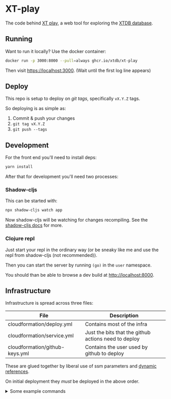 # XT-play

The code behind [XT play](https://play.xtdb.com/), a web tool for exploring the [XTDB database](https://xtdb.com).

## Running

Want to run it locally? Use the docker container:

```sh
docker run -p 3000:8000 --pull=always ghcr.io/xtdb/xt-play
```

Then visit [https://localhost:3000](https://localhost:3000).
(Wait until the first log line appears)

## Deploy

This repo is setup to deploy on *git tags*, specifically `vX.Y.Z` tags.

So deploying is as simple as:
1. Commit & push your changes
2. `git tag vX.Y.Z`
3. `git push --tags`

## Development

For the front end you'll need to install deps:

```sh
yarn install
```

After that for development you'll need two processes:

### Shadow-cljs

This can be started with:

```sh
npx shadow-cljs watch app
```

Now shadow-cljs will be watching for changes recompiling.
See the [shadow-cljs docs](https://shadow-cljs.github.io/docs/UsersGuide.html) for more.

### Clojure repl

Just start your repl in the ordinary way (or be sneaky like me and use the repl from shadow-cljs (not recommended)).

Then you can start the server by running `(go)` in the `user` namespace.

You should than be able to browse a dev build at [http://localhost:8000](http://localhost:8000).


## Infrastructure

Infrastructure is spread across three files:

| File | Description |
| --- | --- |
| cloudformation/deploy.yml | Contains most of the infra |
| cloudformation/service.yml | Just the bits that the github actions need to deploy |
| cloudformation/github-keys.yml | Contains the user used by github to deploy |

These are glued together by liberal use of ssm parameters and [dynamic references](https://docs.aws.amazon.com/AWSCloudFormation/latest/UserGuide/dynamic-references.html).

On initial deployment they *must* be deployed in the above order.

<details>

<summary>Some example commands</summary>

Create:
```sh
aws cloudformation create-stack --capabilities CAPABILITY_IAM --stack-name xt-fiddle--github --template-body "file://$(pwd)/cloudformation/github-keys.yml"
```

Update:
```sh
aws cloudformation update-stack --capabilities CAPABILITY_IAM --stack-name xt-fiddle--github --template-body "file://$(pwd)/cloudformation/github-keys.yml"
```

Delete
```sh
aws cloudformation delete-stack --stack-name xt-fiddle--github
```

</details>
